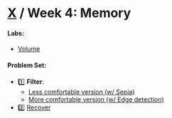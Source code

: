 # [X](../../README.md#weeks) / Week 4: Memory

#### Labs:

-   [Volume](./lab4/volume)

#### Problem Set:

-   :one: **Filter**:
    -   [Less comfortable version (w/ Sepia)](./pset4/filter/less)
    -   [More comfortable version (w/ Edge detection)](./pset4/filter/more)
-   :two: [Recover](./pset4/recover)
